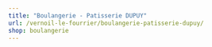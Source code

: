 ```yaml
---
title: "Boulangerie - Patisserie DUPUY"
url: /vernoil-le-fourrier/boulangerie-patisserie-dupuy/
shop: boulangerie
---
```

